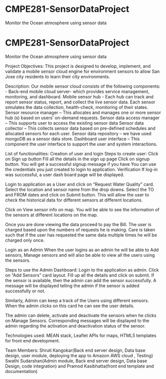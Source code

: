 # CMPE281-SensorDataProject
Monitor the Ocean atmosphere using sensor data

# CMPE281-SensorDataProject
Monitor the Ocean atmosphere using sensor data

Project Objectives:
This project is designed to develop, implement, and validate a mobile sensor cloud engine for environment sensors to allow San Jose city residents to learn their city environments. 

Description: Our mobile sensor cloud consists of the following components: - 
Back-end mobile cloud server- which provides service management, monitoring, and dashboard. 
Mobile sensor hub - Each hub can track and report sensor status, report, and collect the live sensor data. Each sensor simulates the data collection, health-check, monitoring of their states. 
Sensor resource manager – This allocates and manages one or more sensor hub (s) based on users’ on-demand requests.
 Sensor data access manager – This supports user to access the existing sensor data
 Sensor data collector – This collects sensor data based on pre-defined schedules and allocated sensors for each user. 
Sensor data repository – we have used mongoDB as a sensor data store.
Dashboard user interface – This component the user interface to support the user and system interactions.


List of functionalities:
Creation of user and login
Steps to create user:
Click on Sign up button 
Fill all the details in the sign up page
Click on signup button. You will get a successful signup message if you have 
You can use the credentials you just created to login to application.
Verification
If log-in was successful, a user dash board page will be displayed.

Login to application as a User and click on “Request Water Quality” card. 
Select the location and sensor name from the drop downs.
Select the TO and FROM dates and click on Submit button.
This will allow the user to check the historical data for different sensors at different locations.

Click on View sensor info on map.
You will be able to see the information of the sensors at different locations on the map.

Once you are done viewing the data proceed to pay the Bill.
The user is charged based upon the numbers of requests he is making. Care is taken such that if the user has requested the same data multiple times he will be charged only once.

Login as an Admin
When the user logins as an admin he will be able to Add sensors, Manage sensors and will also be able to view all the users using the sensors.

Steps to use the Admin Dashboard:
Login to the application as admin.
Click on “Add Sensors” card layout. Fill up all the details and click on submit. If the sensor is available, then the admin can add the sensor successfully. A message will be displayed telling the admin if the sensor is added successfully or not.

Similarly, Admin can keep a track of the Users using different sensors. When the admin clicks on this card he can see the user details.

The admin can delete, activate and deactivate the sensors when he clicks on Manage Sensors. Corresponding messages will be displayed to the admin regarding the activation and deactivation status of the sensor.

Technologies used:
MEAN stack, Leaflet APIs for maps, HTML5 templates for front end development.


Team Members:
Shruti Kangokar(Back end server design, Data base design, user module, deploying the app to Amazon AWS cloud , Testing)
Swathi Sudarshan(Admin module, Back end server design, Data base Design, code integration)
and Pramod Kasibhatta(front end template and documentation)
